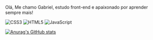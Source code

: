 Olá, Me chamo Gabriel, estudo front-end e apaixonado por aprender sempre mais!

![CSS3](https://img.shields.io/badge/css3-%231572B6.svg?logo=css3&logoColor=white) ![HTML5](https://img.shields.io/badge/html5-%23E34F26.svg?logo=html5&logoColor=white) ![JavaScript](https://img.shields.io/badge/javascript-%23323330.svg?logo=javascript&logoColor=%23F7DF1E)

[![Anurag's GitHub stats](https://github-readme-stats.vercel.app/api?username=gabriel-vitebo&show_icons=true&theme=omni)](https://github.com/gabriel-vitebo)
